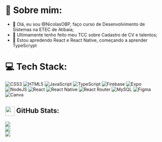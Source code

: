 # 💫 Sobre mim:
- 👋 Olá, eu sou @NicolasOBP, faço curso de Desenvolvimento de Sistemas na ETEC de Atibaia;
- 👀 Ultimamente tenho feito meu TCC sobre Cadastro de CV e talentos;
- 🌱 Estou apredendo React e React Native, começando a aprender TypeScrypt

# 💻 Tech Stack:
![CSS3](https://img.shields.io/badge/css3-%231572B6.svg?style=for-the-badge&logo=css3&logoColor=white) ![HTML5](https://img.shields.io/badge/html5-%23E34F26.svg?style=for-the-badge&logo=html5&logoColor=white) ![JavaScript](https://img.shields.io/badge/javascript-%23323330.svg?style=for-the-badge&logo=javascript&logoColor=%23F7DF1E) ![TypeScript](https://img.shields.io/badge/typescript-%23007ACC.svg?style=for-the-badge&logo=typescript&logoColor=white) ![Firebase](https://img.shields.io/badge/firebase-%23039BE5.svg?style=for-the-badge&logo=firebase) ![Expo](https://img.shields.io/badge/expo-1C1E24?style=for-the-badge&logo=expo&logoColor=#D04A37) ![NodeJS](https://img.shields.io/badge/node.js-6DA55F?style=for-the-badge&logo=node.js&logoColor=white) ![React](https://img.shields.io/badge/react-%2320232a.svg?style=for-the-badge&logo=react&logoColor=%2361DAFB) ![React Native](https://img.shields.io/badge/react_native-%2320232a.svg?style=for-the-badge&logo=react&logoColor=%2361DAFB) ![React Router](https://img.shields.io/badge/React_Router-CA4245?style=for-the-badge&logo=react-router&logoColor=white) ![MySQL](https://img.shields.io/badge/mysql-%2300f.svg?style=for-the-badge&logo=mysql&logoColor=white) ![Figma](https://img.shields.io/badge/figma-%23F24E1E.svg?style=for-the-badge&logo=figma&logoColor=white) ![Canva](https://img.shields.io/badge/Canva-%2300C4CC.svg?style=for-the-badge&logo=Canva&logoColor=white)
  
## <img align="center" src="https://github.com/NicolasOBP/NicolasOBP/assets/141085717/af7b0813-f51b-4297-82f7-062fb4a395b2" height="30" /> GitHub Stats:

![](https://github-readme-stats.vercel.app/api?username=NicolasOBP&show_icons=true&theme=tokyonight)<br/>
![](https://github-readme-streak-stats.herokuapp.com/?user=NicolasOBP&theme=tokyonight&hide_border=false)<br/>
![](https://github-readme-stats.vercel.app/api/top-langs/?username=NicolasOBP&theme=tokyonight&hide_border=false&include_all_commits=false&count_private=false&layout=compact)

<!---
NicolasOBP/NicolasOBP is a ✨ special ✨ repository because its `README.md` (this file) appears on your GitHub profile.
You can click the Preview link to take a look at your changes.
--->
